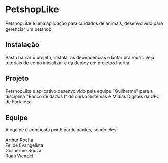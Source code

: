 # PetshopLike

PetshopLike é uma aplicação para cuidados de animais, desenvolvido para gerenciar um petshop.

## Instalação

Basta baixar o projeto, instalar as dependências e botar pra rodar.
Veja tutoriais de como inicializar e dá deploy em projetos Inertia.

## Projeto

PetshopLike é aplicativo desenvolvido pela equipe "Guilherme" para a disciplina "Banco de dados I" do curso Sistemas e Mídias Digitais da UFC de Fortaleza.

## Equipe

A equipe é composta por 5 participantes, sendo eles:

Arthur Rocha<br/>
Felipe Evangelista<br/>
Guilherme Souza<br/>
Ruan Wendel
